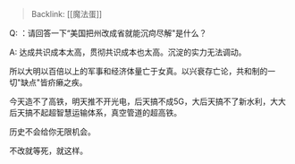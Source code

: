 > Backlink: [[魔法蛋]]

Q: ：请回答一下“美国把州改成省就能沉疴尽解"是什么？

A: 达成共识成本太高，贯彻共识成本也太高。沉淀的实力无法调动。

所以大明以百倍以上的军事和经济体量亡于女真。以兴衰存亡论，共和制的一切"缺点"皆疥癞之疾。

今天造不了高铁，明天推不开光电，后天搞不成5G，大后天搞不了新水利，大大后天搞不起超智慧运输体系，真空管道的超高铁。

历史不会给你无限机会。

不改就等死，就这样。
